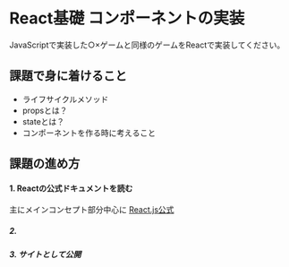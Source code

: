 

# React基礎 コンポーネントの実装

JavaScriptで実装した○×ゲームと同様のゲームをReactで実装してください。

## 課題で身に着けること

- ライフサイクルメソッド
- propsとは？
- stateとは？
- コンポーネントを作る時に考えること

## 課題の進め方

#### 1. Reactの公式ドキュメントを読む

主にメインコンセプト部分中心に
[React.js公式](https://ja.reactjs.org/docs/hello-world.html)

##### 2. 

##### 3. サイトとして公開
